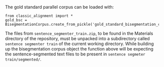 The gold standard parallel corpus can be loaded with:

```
from classic_alignment import *
gold_bsc = BisegmentationCorpus.create_from_pickle('gold_standard_bisegmentation_corpus.pickle')
```

The files from `sentence_segmenter_train.zip`, to be found in the Materials directory of the repository, must be unpacked into a subdirectory called `sentence segmenter train` of the current working directory. While building up the bisegmentation corpus object the function above will be expecting the sentence-segmented text files to be present in `sentence segmeter train/segmented/`.
